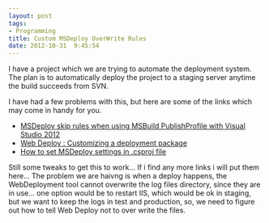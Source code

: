 ```yaml
---
layout: post
tags:
- Programming
title: Custom MSDeploy OverWrite Rules
date: 2012-10-31  9:45:54
---
```

I have a project which we are trying to automate the deployment system. The plan is to automatically deploy the project to a staging server anytime the build succeeds from SVN. 

I have had a few problems with this, but here are some of the links which may come in handy for you.

* [MSDeploy skip rules when using MSBuild PublishProfile with Visual Studio 2012][1]
* [Web Deploy : Customizing a deployment package][2]
* [How to set MSDeploy settings in .csproj file][3]

Still some tweaks to get this to work... If i find any more links i will put them here... The problem we are haivng is when a deploy happens, the WebDeployment tool cannot overwrite the log files directory, since they are in use... one option would be to restart IIS, which would be ok in staging, but we want to keep the logs in test and production, so, we need to figure out how to tell Web Deploy not to over write the files. 

[1]:http://stackoverflow.com/questions/12576662/msdeploy-skip-rules-when-using-msbuild-publishprofile-with-visual-studio-2012
[2]:http://blog.alanta.nl/2011/02/web-deploy-customizing-deployment.html
[3]:http://stackoverflow.com/questions/7100751/how-to-set-msdeploy-settings-in-csproj-file